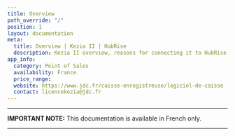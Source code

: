 ```yaml
---
title: Overview
path_override: "/"
position: 1
layout: documentation
meta:
  title: Overview | Kezia II | HubRise
  description: Kezia II overview, reasons for connecting it to HubRise and summary of integrated features. Synchronise data between your EPOS and your apps.
app_info:
  category: Point of Sales
  availability: France
  price_range: 
  website: https://www.jdc.fr/caisse-enregistreuse/logiciel-de-caisse
  contact: licencekezia@jdc.fr
---
```


---

**IMPORTANT NOTE:** This documentation is available <Link to="/fr/apps/kezia" addLocalePrefix={false}>in French only</Link>.

---
